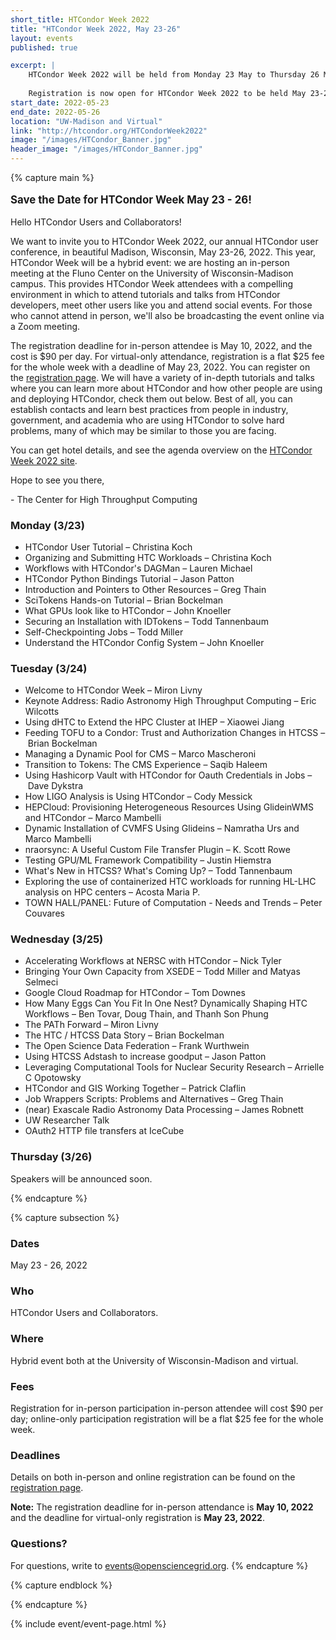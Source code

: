 ```yaml
---
short_title: HTCondor Week 2022 
title: "HTCondor Week 2022, May 23-26"
layout: events
published: true

excerpt: |
    HTCondor Week 2022 will be held from Monday 23 May to Thursday 26 May 2022
    
    Registration is now open for HTCondor Week 2022 to be held May 23-26 virtually and in-person at the Fluno Center on the University of Wisconsin-Madison campus. We are planning a hybrid event.
start_date: 2022-05-23
end_date: 2022-05-26
location: "UW-Madison and Virtual"
link: "http://htcondor.org/HTCondorWeek2022"
image: "/images/HTCondor_Banner.jpg"
header_image: "/images/HTCondor_Banner.jpg"
---
```


{% capture main %}

<p style="font-size: larger; font-weight: bold;">Save the Date for HTCondor Week May 23 - 26!</p>


Hello HTCondor Users and Collaborators!

We want to invite you to HTCondor Week 2022, our annual HTCondor user conference, in beautiful Madison, Wisconsin, May 23-26, 2022. This year, HTCondor Week will be a hybrid event: we are hosting an in-person meeting at the Fluno Center on the University of Wisconsin-Madison campus. This provides HTCondor Week attendees with a compelling environment in which to attend tutorials and talks from HTCondor developers, meet other users like you and attend social events. For those who cannot attend in person, we'll also be broadcasting the event online via a Zoom meeting.

The registration deadline for in-person attendee is May 10, 2022, and the cost is $90 per day. For virtual-only attendance, registration is a flat $25 fee for the whole week with a deadline of May 23, 2022. You can register on the [registration page](https://agenda.hep.wisc.edu/event/1733/page/35-registration).
We will have a variety of in-depth tutorials and talks where you can learn more about HTCondor and how other people are using and deploying HTCondor, check them out below. Best of all, you can establish contacts and learn best practices from people in industry, government, and academia who are using HTCondor to solve hard problems, many of which may be similar to those you are facing.

You can get hotel details, and see the agenda overview on the [HTCondor Week 2022 site](http://htcondor.org/HTCondorWeek2022).

Hope to see you there,

\- The Center for High Throughput Computing

### Monday (3/23)
- HTCondor User Tutorial – Christina Koch
- Organizing and Submitting HTC Workloads – Christina Koch
- Workflows with HTCondor's DAGMan – Lauren Michael
- HTCondor Python Bindings Tutorial – Jason Patton
- Introduction and Pointers to Other Resources – Greg Thain
- SciTokens Hands-on Tutorial – Brian Bockelman
- What GPUs look like to HTCondor – John Knoeller
- Securing an Installation with IDTokens – Todd Tannenbaum
- Self-Checkpointing Jobs – Todd Miller
- Understand the HTCondor Config System – John Knoeller

### Tuesday (3/24)
- Welcome to HTCondor Week – Miron Livny
- Keynote Address: Radio Astronomy High Throughput Computing – Eric Wilcotts
- Using dHTC to Extend the HPC Cluster at IHEP – Xiaowei Jiang
- Feeding TOFU to a Condor: Trust and Authorization Changes in HTCSS – Brian Bockelman
- Managing a Dynamic Pool for CMS – Marco Mascheroni
- Transition to Tokens: The CMS Experience – Saqib Haleem
- Using Hashicorp Vault with HTCondor for Oauth Credentials in Jobs – Dave Dykstra
- How LIGO Analysis is Using HTCondor – Cody Messick
- HEPCloud: Provisioning Heterogeneous Resources Using GlideinWMS and HTCondor – Marco Mambelli
- Dynamic Installation of CVMFS Using Glideins – Namratha Urs and Marco Mambelli
- nraorsync: A Useful Custom File Transfer Plugin – K. Scott Rowe
- Testing GPU/ML Framework Compatibility – Justin Hiemstra
- What's New in HTCSS? What's Coming Up? – Todd Tannenbaum
- Exploring the use of containerized HTC workloads for running HL-LHC analysis on HPC centers – Acosta Maria P.
- TOWN HALL/PANEL: Future of Computation - Needs and Trends – Peter Couvares

### Wednesday (3/25)
- Accelerating Workflows at NERSC with HTCondor – Nick Tyler
- Bringing Your Own Capacity from XSEDE – Todd Miller and Matyas Selmeci
- Google Cloud Roadmap for HTCondor – Tom Downes
- How Many Eggs Can You Fit In One Nest? Dynamically Shaping HTC Workflows – Ben Tovar, Doug Thain, and Thanh Son Phung
- The PATh Forward – Miron Livny
- The HTC / HTCSS Data Story – Brian Bockelman
- The Open Science Data Federation – Frank Wurthwein
- Using HTCSS Adstash to increase goodput – Jason Patton
- Leveraging Computational Tools for Nuclear Security Research – Arrielle C Opotowsky
- HTCondor and GIS Working Together – Patrick Claflin
- Job Wrappers Scripts: Problems and Alternatives – Greg Thain
- (near) Exascale Radio Astronomy Data Processing – James Robnett
- UW Researcher Talk
- OAuth2 HTTP file transfers at IceCube

### Thursday (3/26) 
Speakers will be announced soon.

{% endcapture %}


{% capture subsection %}
### Dates

May 23 - 26, 2022

### Who

HTCondor Users and Collaborators.

 
### Where

Hybrid event both at the University of Wisconsin-Madison and virtual.


### Fees

Registration for in-person participation in-person attendee will cost $90 per day; online-only participation registration will be a flat $25 fee for the whole week.

### Deadlines
Details on both in-person and online registration can be found on the [registration page](https://agenda.hep.wisc.edu/event/1733/page/35-registration).

**Note:** The registration deadline for in-person attendance is **May 10, 2022** and the deadline for virtual-only registration
is **May 23, 2022**.

### Questions?

For questions, write to <events@opensciencegrid.org>.
{% endcapture %}

{% capture endblock %}


{% endcapture %}

{% include event/event-page.html %}
